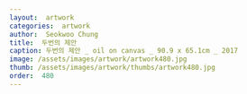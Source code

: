 ```yaml
---
layout:  artwork
categories:  artwork
author:  Seokwoo Chung
title:  두번의 제안
caption: 두번의 제안 _ oil on canvas _ 90.9 x 65.1cm _ 2017
image: /assets/images/artwork/artwork480.jpg
thumb: /assets/images/artwork/thumbs/artwork480.jpg
order:  480
---
```


